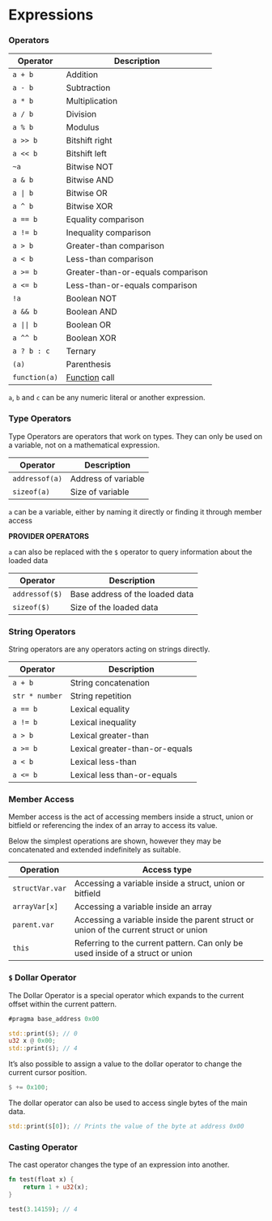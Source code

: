 # Expressions

### Operators

| Operator      | Description                                                                   |
| ------------- | ----------------------------------------------------------------------------- |
| `a + b`       | Addition                                                                      |
| `a - b`       | Subtraction                                                                   |
| `a * b`       | Multiplication                                                                |
| `a / b`       | Division                                                                      |
| `a % b`       | Modulus                                                                       |
| `a >> b`      | Bitshift right                                                                |
| `a << b`      | Bitshift left                                                                 |
| `~a`          | Bitwise NOT                                                                   |
| `a & b`       | Bitwise AND                                                                   |
| `a \| b`      | Bitwise OR                                                                    |
| `a ^ b`       | Bitwise XOR                                                                   |
| `a == b`      | Equality comparison                                                           |
| `a != b`      | Inequality comparison                                                         |
| `a > b`       | Greater-than comparison                                                       |
| `a < b`       | Less-than comparison                                                          |
| `a >= b`      | Greater-than-or-equals comparison                                             |
| `a <= b`      | Less-than-or-equals comparison                                                |
| `!a`          | Boolean NOT                                                                   |
| `a && b`      | Boolean AND                                                                   |
| `a \|\| b`    | Boolean OR                                                                    |
| `a ^^ b`      | Boolean XOR                                                                   |
| `a ? b : c`   | Ternary                                                                       |
| `(a)`         | Parenthesis                                                                   |
| `function(a)` | [Function](functions.md) call |

`a`, `b` and `c` can be any numeric literal or another expression.

### Type Operators

Type Operators are operators that work on types. They can only be used on a variable, not on a mathematical expression.

| Operator       | Description         |
| -------------- | ------------------- |
| `addressof(a)` | Address of variable |
| `sizeof(a)`    | Size of variable    |

`a` can be a variable, either by naming it directly or finding it through member access

**PROVIDER OPERATORS**

`a` can also be replaced with the `$` operator to query information about the loaded data

| Operator       | Description                     |
| -------------- | ------------------------------- |
| `addressof($)` | Base address of the loaded data |
| `sizeof($)`    | Size of the loaded data         |

### String Operators

String operators are any operators acting on strings directly.

| Operator       | Description                    |
| -------------- | ------------------------------ |
| `a + b`        | String concatenation           |
| `str * number` | String repetition              |
| `a == b`       | Lexical equality               |
| `a != b`       | Lexical inequality             |
| `a > b`        | Lexical greater-than           |
| `a >= b`       | Lexical greater-than-or-equals |
| `a < b`        | Lexical less-than              |
| `a <= b`       | Lexical less than-or-equals    |

### Member Access

Member access is the act of accessing members inside a struct, union or bitfield or referencing the index of an array to access its value.

Below the simplest operations are shown, however they may be concatenated and extended indefinitely as suitable.

| Operation       | Access type                                                                           |
| --------------- | ------------------------------------------------------------------------------------- |
| `structVar.var` | Accessing a variable inside a struct, union or bitfield                               |
| `arrayVar[x]`   | Accessing a variable inside an array                                                  |
| `parent.var`    | Accessing a variable inside the parent struct or union of the current struct or union |
| `this`          | Referring to the current pattern. Can only be used inside of a struct or union        |

### `$` Dollar Operator

The Dollar Operator is a special operator which expands to the current offset within the current pattern.

```rust
#pragma base_address 0x00

std::print($); // 0
u32 x @ 0x00;
std::print($); // 4
```

It’s also possible to assign a value to the dollar operator to change the current cursor position.

```rust
$ += 0x100;
```

The dollar operator can also be used to access single bytes of the main data.

```rust
std::print($[0]); // Prints the value of the byte at address 0x00
```

### Casting Operator

The cast operator changes the type of an expression into another.

```rust
fn test(float x) {
    return 1 + u32(x);
}

test(3.14159); // 4
```
